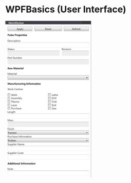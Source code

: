 # WPFBasics (User Interface)
![alt text](https://github.com/qlulp/WPFBasics/blob/master/preview.JPG?raw=true)
